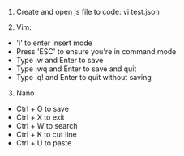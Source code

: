 1. Create and open js file to code: vi test.json

2. Vim:
- 'i' to enter insert mode
- Press 'ESC' to ensure you're in command mode
- Type :w and Enter to save
- Type :wq and Enter to save and quit
- Type :q! and Enter to quit without saving

3. Nano
- Ctrl + O to save
- Ctrl + X to exit
- Ctrl + W to search
- Ctrl + K to cut line
- Ctrl + U to paste

